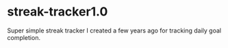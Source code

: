 # streak-tracker1.0
Super simple streak tracker I created a few years ago for tracking daily goal completion. 
